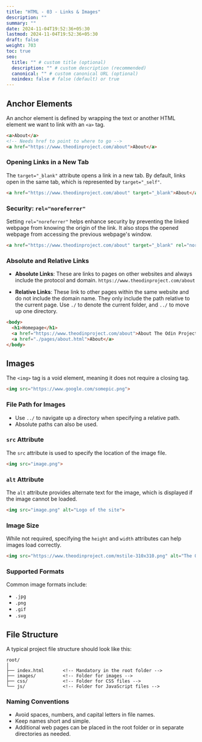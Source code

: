 ```yaml
---
title: "HTML - 03 - Links & Images"
description: ""
summary: ""
date: 2024-11-04T19:52:36+05:30
lastmod: 2024-11-04T19:52:36+05:30
draft: false
weight: 703
toc: true
seo:
  title: "" # custom title (optional)
  description: "" # custom description (recommended)
  canonical: "" # custom canonical URL (optional)
  noindex: false # false (default) or true
---
```


## Anchor Elements
An anchor element is defined by wrapping the text or another HTML element we want to link with an `<a>` tag.

```html
<a>About</a>
<!-- Needs href to point to where to go -->
<a href="https://www.theodinproject.com/about">About</a>
```

### Opening Links in a New Tab
The `target="_blank"` attribute opens a link in a new tab. By default, links open in the same tab, which is represented by `target="_self"`.

```html
<a href="https://www.theodinproject.com/about" target="_blank">About</a>
```

### Security: `rel="noreferrer"`
Setting `rel="noreferrer"` helps enhance security by preventing the linked webpage from knowing the origin of the link. It also stops the opened webpage from accessing the previous webpage's window.

```html
<a href="https://www.theodinproject.com/about" target="_blank" rel="noreferrer">About</a>
```

### Absolute and Relative Links
- **Absolute Links**: These are links to pages on other websites and always include the protocol and domain. 
`https://www.theodinproject.com/about`

- **Relative Links**: These link to other pages within the same website and do not include the domain name. They only include the path relative to the current page. Use `./` to denote the current folder, and `../` to move up one directory.

```html
<body>
  <h1>Homepage</h1>
  <a href="https://www.theodinproject.com/about">About The Odin Project</a>
  <a href="./pages/about.html">About</a>
</body>
```

## Images
The `<img>` tag is a void element, meaning it does not require a closing tag.

```html
<img src="https://www.google.com/somepic.png">
```

### File Path for Images
- Use `../` to navigate up a directory when specifying a relative path.
- Absolute paths can also be used.

### `src` Attribute
The `src` attribute is used to specify the location of the image file.

```html
<img src="image.png">
```

### `alt` Attribute
The `alt` attribute provides alternate text for the image, which is displayed if the image cannot be loaded.

```html
<img src="image.png" alt="Logo of the site">
```

### Image Size
While not required, specifying the `height` and `width` attributes can help images load correctly.

```html
<img src="https://www.theodinproject.com/mstile-310x310.png" alt="The Odin Project Logo" height="310" width="310">
```

### Supported Formats
Common image formats include:
- `.jpg`
- `.png`
- `.gif`
- `.svg`

## File Structure
A typical project file structure should look like this:

```
root/
│
├── index.html       <!-- Mandatory in the root folder -->
├── images/          <!-- Folder for images -->
├── css/             <!-- Folder for CSS files -->
└── js/              <!-- Folder for JavaScript files -->
```

### Naming Conventions
- Avoid spaces, numbers, and capital letters in file names.
- Keep names short and simple.
- Additional web pages can be placed in the root folder or in separate directories as needed.

